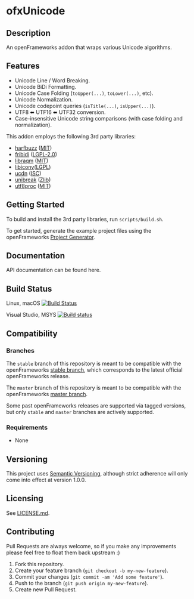 # ofxUnicode

## Description

An openFrameworks addon that wraps various Unicode algorithms.

## Features

-   Unicode Line / Word Breaking.
-   Unicode BiDi Formatting.
-   Unicode Case Folding (`toUpper(...)`, `toLower(...)`, etc).
-   Unicode Normalization.
-   Unicode codepoint queries (`isTitle(...)`, `isUpper(...)`).
-   UTF8 ⬌ UTF16 ⬌ UTF32 conversion.
-   Case-insensitive Unicode string comparisons (with case folding and normalization).

This addon employs the following 3rd party libraries:

-   [harfbuzz](https://github.com/harfbuzz/harfbuzz) ([MIT](https://opensource.org/licenses/MIT))
-   [fribidi](https://fribidi.org/) ([LGPL-2.0](https://opensource.org/licenses/LGPL-2.0))
-   [libraqm](https://github.com/HOST-Oman/libraqm) ([MIT](https://opensource.org/licenses/MIT))
-   [libiconv](https://www.gnu.org/software/libiconv/)([LGPL](https://opensource.org/licenses/LGPL))
-   [ucdn](https://github.com/grigorig/ucdn) ([ISC](https://opensource.org/licenses/ISC))
-   [unibreak](https://github.com/adah1972/libunibreak) ([Zlib](https://opensource.org/licenses/Zlib))
-   [utf8proc](https://github.com/JuliaLang/utf8proc) ([MIT](https://opensource.org/licenses/MIT))


## Getting Started

To build and install the 3rd party libraries, run `scripts/build.sh`.

To get started, generate the example project files using the openFrameworks [Project Generator](http://openframeworks.cc/learning/01_basics/how_to_add_addon_to_project/).

## Documentation

API documentation can be found here.

## Build Status

Linux, macOS [![Build Status](https://travis-ci.org/bakercp/ofxUnicode.svg?branch=master)](https://travis-ci.org/bakercp/ofxHTTP)

Visual Studio, MSYS [![Build status](https://ci.appveyor.com/api/projects/status/cvahckay2t65tl2x/branch/master?svg=true)](https://ci.appveyor.com/project/bakercp/ofxunicode/branch/master)

## Compatibility

### Branches

The `stable` branch of this repository is meant to be compatible with the openFrameworks [stable branch](https://github.com/openframeworks/openFrameworks/tree/stable), which corresponds to the latest official openFrameworks release.

The `master` branch of this repository is meant to be compatible with the openFrameworks [master branch](https://github.com/openframeworks/openFrameworks/tree/master).

Some past openFrameworks releases are supported via tagged versions, but only `stable` and `master` branches are actively supported.

### Requirements

-   None

## Versioning

This project uses [Semantic Versioning](http://semver.org/), although strict adherence will only come into effect at version 1.0.0.

## Licensing

See [LICENSE.md](LICENSE.md).

## Contributing

Pull Requests are always welcome, so if you make any improvements please feel free to float them back upstream :)

1.  Fork this repository.
2.  Create your feature branch (`git checkout -b my-new-feature`).
3.  Commit your changes (`git commit -am 'Add some feature'`).
4.  Push to the branch (`git push origin my-new-feature`).
5.  Create new Pull Request.
